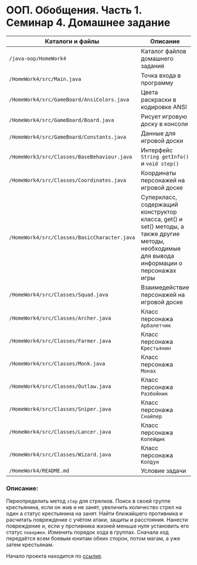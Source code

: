 # ООП. Обобщения. Часть 1. Семинар 4. Домашнее задание

Каталоги и файлы                             | Описание
---------------------------------------------|-----------------------------------------------------
`/java-oop/HomeWork4`                        | Каталог файлов домашнего задания
`/HomeWork4/src/Main.java`                   | Точка входа в программу
`/HomeWork4/src/GameBoard/AnsiColors.java`   | Цвета раскраски в кодировке ANSI
`/HomeWork4/src/GameBoard/Board.java`        | Рисует игровую доску в консоли
`/HomeWork4/src/GameBoard/Constants.java`    | Данные для игровой доски
`/HomeWork3/src/Classes/BaseBehaviour.java`  | Интерфейс `String getInfo()` и `void step()`
`/HomeWork4/src/Classes/Coordinates.java`    | Координаты персонажей на игровой доске
`/HomeWork4/src/Classes/BasicCharacter.java` | Суперкласс, содержащий конструктор класса, get() и set() методы, а также другие методы, необходимые для вывода информации о персонажах игры
`/HomeWork4/src/Classes/Squad.java`          | Взаимедействие персонажей на игровой доске
`/HomeWork4/src/Classes/Archer.java`         | Класс персонажа `Арбалетчик`
`/HomeWork4/src/Classes/Farmer.java`         | Класс персонажа `Крестьянин`
`/HomeWork4/src/Classes/Monk.java`           | Класс персонажа `Монах`
`/HomeWork4/src/Classes/Outlaw.java`         | Класс персонажа `Разбойник`
`/HomeWork4/src/Classes/Sniper.java`         | Класс персонажа `Снайпер`
`/HomeWork4/src/Classes/Lancer.java`         | Класс персонажа `Копейщик`
`/HomeWork4/src/Classes/Wizard.java`         | Класс персонажа `Колдун`
`/HomeWork4/README.md`                       | Условие задачи

### Описание:

Переопределить метод `step` для стрелков. Поиск в своей группе крестьянина, если он жив и не занят, увеличить количество стрел на один а статус крестьянина на занят. Найти ближайшего противника и расчитать повреждение с учётом атаки, защиты и расстояния. Нанести повреждение и, если у противника жизней меньше нуля установить его статус `повержен`. Изменить порядок хода в группах. Сначала ход передаётся всем боевым юнитам обеих сторон, потом магам, а уже затем крестьянам.

Начало проекта находится по [ссылке](https://github.com/dfedoroff/java/tree/main/java-oop/HomeWork1).

